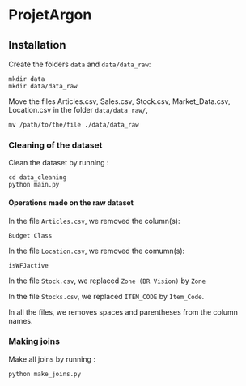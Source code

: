 # ProjetArgon

## Installation
Create the folders `data` and `data/data_raw`:
```
mkdir data
mkdir data/data_raw
```

Move the files Articles.csv, Sales.csv, Stock.csv, Market_Data.csv, Location.csv in the folder `data/data_raw/`,
```
mv /path/to/the/file ./data/data_raw
```

### Cleaning of the dataset

Clean the dataset by running :
```
cd data_cleaning
python main.py
```

#### Operations made on the raw dataset
In the file `Articles.csv`, we removed the column(s):
```
Budget Class
```

In the file `Location.csv`, we removed the comumn(s):
```
isWFJactive
```

In the file `Stock.csv`, we replaced `Zone (BR Vision)` by `Zone`

In the file `Stocks.csv`, we replaced `ITEM_CODE` by `Item_Code`.

In all the files, we removes spaces and parentheses from the column names.

### Making joins
Make all joins by running :
```
python make_joins.py
```
